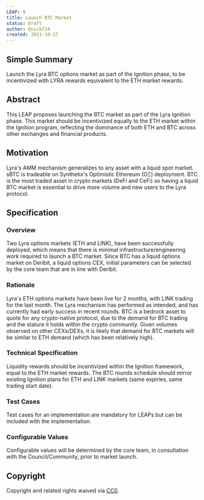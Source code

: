 ```yaml
---
LEAP: 9
title: Launch BTC Market
status: Draft
author: @nickf24
created: 2021-10-27
---
```


<!--You can leave these HTML comments in your merged LEAP and delete the visible duplicate text guides, they will not appear and may be helpful to refer to if you edit it again. This is the suggested template for new LEAPs. Note that a LEAP number will be assigned by an editor. When opening a pull request to submit your LEAP, please use an abbreviated title in the filename, `leap-draft_title_abbrev.md`. The title should be 44 characters or less.-->

## Simple Summary
<!--"If you can't explain it simply, you don't understand it well enough." Simply describe the outcome the proposed changes intends to achieve. This should be non-technical and accessible to a casual community member.-->
Launch the Lyra BTC options market as part of the Ignition phase, to be incentivized with LYRA rewards equivalent to the ETH market rewards.

## Abstract
<!--A short (~200 word) description of the proposed change, the abstract should clearly describe the proposed change. This is what *will* be done if the LEAP is implemented, not *why* it should be done or *how* it will be done. If the LEAP proposes deploying a new contract, write, "we propose to deploy a new contract that will do x".-->
This LEAP proposes launching the BTC market as part of the Lyra Ignition phase. This market should be incentivized equally to the ETH market within the Ignition program, reflecting the dominance of both ETH and BTC across other exchanges and financial products. 
## Motivation
<!--This is the problem statement. This is the *why* of the LEAP. It should clearly explain *why* the current state of the protocol is inadequate.  It is critical that you explain *why* the change is needed, if the LEAP proposes changing how something is calculated, you must address *why* the current calculation is innaccurate or wrong. This is not the place to describe how the LEAP will address the issue!-->

Lyra's AMM mechanism generalizes to any asset with a liquid spot market. sBTC is tradeable on Synthetix's Optimistic Ethereum (OΞ) deployment. BTC is the most traded asset in crypto markets (DeFi and CeFi) so having a liquid BTC market is essential to drive more volume and new users to the Lyra protocol. 

## Specification
<!--The specification should describe the syntax and semantics of any new feature, there are five sections
1. Overview
2. Rationale
3. Technical Specification
4. Test Cases
5. Configurable Values
-->

### Overview
<!--This is a high level overview of *how* the LEAP will solve the problem. The overview should clearly describe how the new feature will be implemented.-->
Two Lyra options markets (ETH and LINK), have been successfully deployed, which means that there is minimal infrastructure/engineering work required to launch a BTC market. Since BTC has a liquid options market on Deribit, a liquid options CEX, initial parameters can be selected by the core team that are in line with Deribit. 
### Rationale
<!--This is where you explain the reasoning behind how you propose to solve the problem. Why did you propose to implement the change in this way, what were the considerations and trade-offs. The rationale fleshes out what motivated the design and why particular design decisions were made. It should describe alternate designs that were considered and related work. The rationale may also provide evidence of consensus within the community, and should discuss important objections or concerns raised during discussion.-->
Lyra's ETH options markets have been live for 2 months, with LINK trading for the last month. The Lyra mechanism has performed as intended, and has currently had early success in recent rounds. BTC is a bedrock asset to quote for any crypto-native protocol, due to the demand for BTC trading and the stature it holds within the crypto community. Given volumes observed on other CEXs/DEXs, it is likely that demand for BTC markets will be similar to ETH demand (which has been relatively high). 

### Technical Specification
<!--The technical specification should outline the public API of the changes proposed. That is, changes to any of the interfaces Lyra currently exposes or the creations of new ones.-->
Liquidity rewards should be incentivized within the Ignition framework, equal to the ETH market rewards. The BTC rounds schedule should mirror existing Ignition plans for ETH and LINK markets (same expiries, same trading start date). 

### Test Cases
<!--Test cases for an implementation are mandatory for LEAPs but can be included with the implementation..-->
Test cases for an implementation are mandatory for LEAPs but can be included with the implementation.

### Configurable Values
<!--Please list all values configurable under this implementation.-->
Configurable values will be determined by the core team, in consultation with the Council/Community, prior to market launch. 

## Copyright
Copyright and related rights waived via [CC0](https://creativecommons.org/publicdomain/zero/1.0/).
